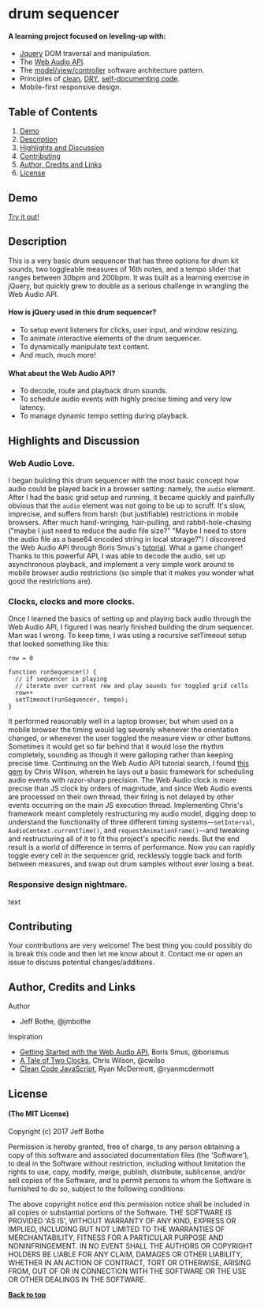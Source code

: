 # drum sequencer

#### A learning project focused on leveling-up with:
* [Jquery](https://jquery.com/) DOM traversal and manipulation.
* The [Web Audio API](https://developer.mozilla.org/en-US/docs/Web/API/Web_Audio_API).
* The [model/view/controller](https://en.wikipedia.org/wiki/Model%E2%80%93view%E2%80%93controller) software architecture pattern.
* Principles of [clean](https://github.com/ryanmcdermott/clean-code-javascript), [DRY](https://en.wikipedia.org/wiki/Don%27t_repeat_yourself), [self-documenting code](https://en.wikipedia.org/wiki/Self-documenting_code).
* Mobile-first responsive design.

## Table of Contents

1. [Demo](#demo)
2. [Description](#description)
3. [Highlights and Discussion](#highlights)
4. [Contributing](#contributing)
5. [Author, Credits and Links](#author)
5. [License](#license)

<a name="demo"/>

## Demo

[Try it out!](https://jmbothe.github.io/drum-sequencer/)

<a name="description"/>

## Description

This is a very basic drum sequencer that has three options for drum kit sounds, two toggleable measures of 16th notes, and a tempo slider that ranges between 30bpm and 200bpm. It was built as a learning exercise in jQuery, but quickly grew to double as a serious challenge in wrangling the Web Audio API.

#### How is jQuery used in this drum sequencer?
* To setup event listeners for clicks, user input, and window resizing.
* To animate interactive elements of the drum sequencer.
* To dynamically manipulate text content.
* And much, much more!

#### What about the Web Audio API?
* To decode, route and playback drum sounds.
* To schedule audio events with highly precise timing and very low latency.
* To manage dynamic tempo setting during playback.

<a name="highlights"/>

## Highlights and Discussion

### Web Audio Love.

I began building this drum sequencer with the most basic concept how audio could be played back in a browser setting: namely, the `audio` element. After I had the basic grid setup and running, it became quickly and painfully obvious that the `audio` element was not going to be up to scruff. It's slow, imprecise, and suffers from harsh (but justifiable) restrictions in mobile browsers. After much hand-wringing, hair-pulling, and rabbit-hole-chasing ("maybe I just need to reduce the audio file size?" "Maybe I need to store the audio file as a base64 encoded string in local storage?") I discovered the Web Audio API through Boris Smus's [tutorial](https://www.html5rocks.com/en/tutorials/webaudio/intro/). What a game changer! Thanks to this powerful API, I was able to decode the audio, set up asynchronous playback, and implement a very simple work around to mobile browser audio restrictions (so simple that it makes you wonder what good the restrictions are).

### Clocks, clocks and more clocks.

Once I learned the basics of setting up and playing back audio through the Web Audio API, I figured I was nearly finished building the drum sequencer. Man was I wrong. To keep time, I was using a recursive setTimeout setup that looked something like this:

```
row = 0

function runSequencer() {
  // if sequencer is playing
  // iterate over current row and play sounds for toggled grid cells
  row++
  setTimeout(runSequencer, tempo);
}
```

It performed reasonably well in a laptop browser, but when used on a mobile browser the timing would lag severely whenever the orientation changed, or whenever the user toggled the measure view or other buttons. Sometimes it would get so far behind that it would lose the rhythm completely, sounding as though it were galloping rather than keeping precise time. Continuing on the Web Audio API tutorial search, I found [this gem](https://www.html5rocks.com/en/tutorials/audio/scheduling/) by Chris Wilson, wherein he lays out a basic framework for scheduling audio events with razor-sharp precision. The Web Audio clock is more precise than JS clock by orders of magnitude, and since Web Audio events are processed on their own thread, their firing is not delayed by other events occurring on the main JS execution thread. Implementing Chris's framework meant completely restructuring my audio model, digging deep to understand the functionality of three different timing systems--`setInterval`, `AudioContext.currentTime()`, and `requestAnimationFrame()`--and tweaking and restructuring all of it to fit this project's specific needs. But the end result is a world of difference in terms of performance. Now you can rapidly toggle every cell in the sequencer grid, recklessly toggle back and forth between measures, and swap out drum samples without ever losing a beat.

### Responsive design nightmare.

text

<a name="contributing"/>

## Contributing

Your contributions are very welcome! The best thing you could possibly do is break this code and then let me know about it. Contact me or open an issue to discuss potential changes/additions.

<a name="author"/>

## Author, Credits and Links

Author
* Jeff Bothe, @jmbothe

Inspiration
* [Getting Started with the Web Audio API](https://www.html5rocks.com/en/tutorials/webaudio/intro/), Boris Smus, @borismus
* [A Tale of Two Clocks](https://www.html5rocks.com/en/tutorials/audio/scheduling/), Chris Wilson, @cwilso
* [Clean Code JavaScript](https://github.com/ryanmcdermott/clean-code-javascript), Ryan McDermott, @ryanmcdermott

<a name="License"/>

## License

#### (The MIT License)

Copyright (c) 2017 Jeff Bothe

Permission is hereby granted, free of charge, to any person obtaining
a copy of this software and associated documentation files (the
'Software'), to deal in the Software without restriction, including
without limitation the rights to use, copy, modify, merge, publish,
distribute, sublicense, and/or sell copies of the Software, and to
permit persons to whom the Software is furnished to do so, subject to
the following conditions:

The above copyright notice and this permission notice shall be
included in all copies or substantial portions of the Software.
THE SOFTWARE IS PROVIDED 'AS IS', WITHOUT WARRANTY OF ANY KIND,
EXPRESS OR IMPLIED, INCLUDING BUT NOT LIMITED TO THE WARRANTIES OF
MERCHANTABILITY, FITNESS FOR A PARTICULAR PURPOSE AND NONINFRINGEMENT.
IN NO EVENT SHALL THE AUTHORS OR COPYRIGHT HOLDERS BE LIABLE FOR ANY
CLAIM, DAMAGES OR OTHER LIABILITY, WHETHER IN AN ACTION OF CONTRACT,
TORT OR OTHERWISE, ARISING FROM, OUT OF OR IN CONNECTION WITH THE
SOFTWARE OR THE USE OR OTHER DEALINGS IN THE SOFTWARE.

**[Back to top](#table-of-contents)**
